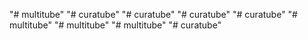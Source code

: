 "# multitube" 
"# curatube" 
"# curatube" 
"# curatube" 
"# curatube" 
"# multitube" 
"# multitube" 
"# multitube" 
"# curatube" 
